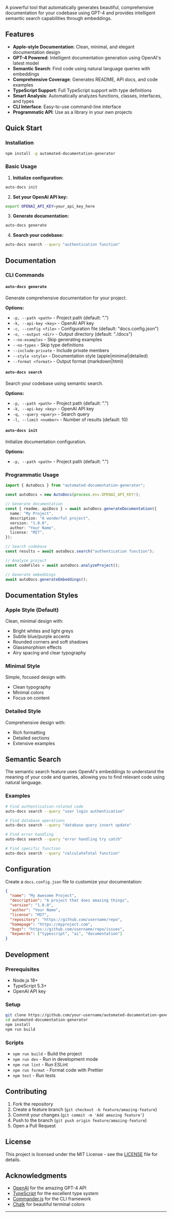 
A powerful tool that automatically generates beautiful, comprehensive documentation for your codebase using GPT-4 and provides intelligent semantic search capabilities through embeddings.

##  Features

-  **Apple-style Documentation**: Clean, minimal, and elegant documentation design
-  **GPT-4 Powered**: Intelligent documentation generation using OpenAI's latest model
-  **Semantic Search**: Find code using natural language queries with embeddings
-  **Comprehensive Coverage**: Generates README, API docs, and code examples
-  **TypeScript Support**: Full TypeScript support with type definitions
-  **Smart Analysis**: Automatically analyzes functions, classes, interfaces, and types
-  **CLI Interface**: Easy-to-use command-line interface
-  **Programmatic API**: Use as a library in your own projects

##  Quick Start

### Installation

```bash
npm install -g automated-documentation-generator
```

### Basic Usage

1. **Initialize configuration:**
```bash
auto-docs init
```

2. **Set your OpenAI API key:**
```bash
export OPENAI_API_KEY=your_api_key_here
```

3. **Generate documentation:**
```bash
auto-docs generate
```

4. **Search your codebase:**
```bash
auto-docs search --query "authentication function"
```

##  Documentation

### CLI Commands

#### `auto-docs generate`
Generate comprehensive documentation for your project.

**Options:**
- `-p, --path <path>` - Project path (default: ".")
- `-k, --api-key <key>` - OpenAI API key
- `-c, --config <file>` - Configuration file (default: "docs.config.json")
- `-o, --output <dir>` - Output directory (default: "./docs")
- `--no-examples` - Skip generating examples
- `--no-types` - Skip type definitions
- `--include-private` - Include private members
- `--style <style>` - Documentation style (apple|minimal|detailed)
- `--format <format>` - Output format (markdown|html)

#### `auto-docs search`
Search your codebase using semantic search.

**Options:**
- `-p, --path <path>` - Project path (default: ".")
- `-k, --api-key <key>` - OpenAI API key
- `-q, --query <query>` - Search query
- `-l, --limit <number>` - Number of results (default: 10)

#### `auto-docs init`
Initialize documentation configuration.

**Options:**
- `-p, --path <path>` - Project path (default: ".")

### Programmatic Usage

```typescript
import { AutoDocs } from "automated-documentation-generator";

const autoDocs = new AutoDocs(process.env.OPENAI_API_KEY!);

// Generate documentation
const { readme, apiDocs } = await autoDocs.generateDocumentation({
  name: "My Project",
  description: "A wonderful project",
  version: "1.0.0",
  author: "Your Name",
  license: "MIT",
});

// Search codebase
const results = await autoDocs.search("authentication function");

// Analyze project
const codeFiles = await autoDocs.analyzeProject();

// Generate embeddings
await autoDocs.generateEmbeddings();
```

##  Documentation Styles

### Apple Style (Default)
Clean, minimal design with:
- Bright whites and light greys
- Subtle blue/purple accents
- Rounded corners and soft shadows
- Glassmorphism effects
- Airy spacing and clear typography

### Minimal Style
Simple, focused design with:
- Clean typography
- Minimal colors
- Focus on content

### Detailed Style
Comprehensive design with:
- Rich formatting
- Detailed sections
- Extensive examples

## Semantic Search

The semantic search feature uses OpenAI's embeddings to understand the meaning of your code and queries, allowing you to find relevant code using natural language.

### Examples

```bash
# Find authentication-related code
auto-docs search --query "user login authentication"

# Find database operations
auto-docs search --query "database query insert update"

# Find error handling
auto-docs search --query "error handling try catch"

# Find specific function
auto-docs search --query "calculateTotal function"
```

##  Configuration

Create a `docs.config.json` file to customize your documentation:

```json
{
  "name": "My Awesome Project",
  "description": "A project that does amazing things",
  "version": "1.0.0",
  "author": "Your Name",
  "license": "MIT",
  "repository": "https://github.com/username/repo",
  "homepage": "https://myproject.com",
  "bugs": "https://github.com/username/repo/issues",
  "keywords": ["typescript", "ai", "documentation"]
}
```

##  Development

### Prerequisites
- Node.js 18+
- TypeScript 5.3+
- OpenAI API key

### Setup
```bash
git clone https://github.com/your-username/automated-documentation-generator
cd automated-documentation-generator
npm install
npm run build
```

### Scripts
- `npm run build` - Build the project
- `npm run dev` - Run in development mode
- `npm run lint` - Run ESLint
- `npm run format` - Format code with Prettier
- `npm test` - Run tests

##  Contributing

1. Fork the repository
2. Create a feature branch (`git checkout -b feature/amazing-feature`)
3. Commit your changes (`git commit -m 'Add amazing feature'`)
4. Push to the branch (`git push origin feature/amazing-feature`)
5. Open a Pull Request

##  License

This project is licensed under the MIT License - see the [LICENSE](LICENSE) file for details.

##  Acknowledgments

- [OpenAI](https://openai.com/) for the amazing GPT-4 API
- [TypeScript](https://www.typescriptlang.org/) for the excellent type system
- [Commander.js](https://github.com/tj/commander.js) for the CLI framework
- [Chalk](https://github.com/chalk/chalk) for beautiful terminal colors

---
